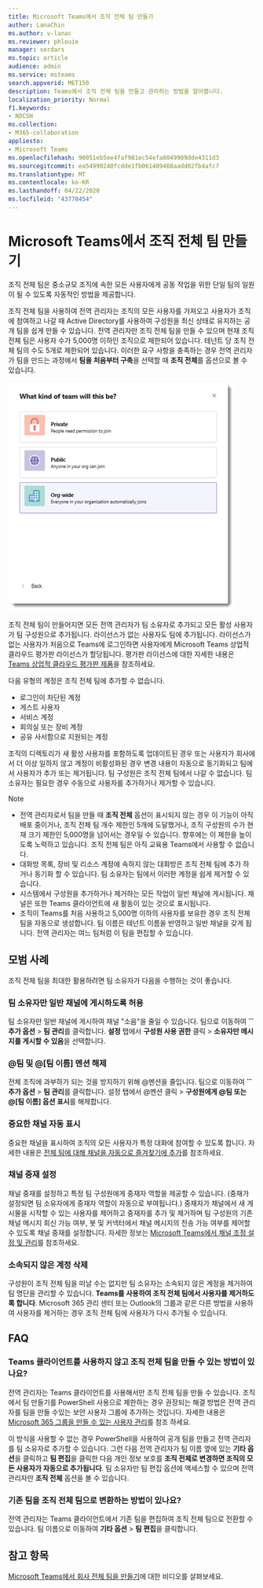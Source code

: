 ```yaml
---
title: Microsoft Teams에서 조직 전체 팀 만들기
author: LanaChin
ms.author: v-lanac
ms.reviewer: phlouie
manager: serdars
ms.topic: article
audience: admin
ms.service: msteams
search.appverid: MET150
description: Teams에서 조직 전체 팀을 만들고 관리하는 방법을 알아봅니다.
localization_priority: Normal
f1.keywords:
- NOCSH
ms.collection:
- M365-collaboration
appliesto:
- Microsoft Teams
ms.openlocfilehash: 90051eb5ee4faf981ec54efa8049909dde4311d3
ms.sourcegitcommit: ea54990240fcdde1fb061489468aadd02fb4afc7
ms.translationtype: MT
ms.contentlocale: ko-KR
ms.lasthandoff: 04/22/2020
ms.locfileid: "43778454"
---
```

# <a name="create-an-org-wide-team-in-microsoft-teams"></a>Microsoft Teams에서 조직 전체 팀 만들기

조직 전체 팀은 중소규모 조직에 속한 모든 사용자에게 공동 작업을 위한 단일 팀의 일원이 될 수 있도록 자동적인 방법을 제공합니다.

조직 전체 팀을 사용하여 전역 관리자는 조직의 모든 사용자를 가져오고 사용자가 조직에 참여하고 나갈 때 Active Directory를 사용하여 구성원을 최신 상태로 유지하는 공개 팀을 쉽게 만들 수 있습니다. 전역 관리자만 조직 전체 팀을 만들 수 있으며 현재 조직 전체 팀은 사용자 수가 5,000명 이하인 조직으로 제한되어 있습니다. 테넌트 당 조직 전체 팀의 수도 5개로 제한되어 있습니다. 이러한 요구 사항을 충족하는 경우 전역 관리자가 팀을 만드는 과정에서 **팀을 처음부터 구축**을 선택할 때 **조직 전체**를 옵션으로 볼 수 있습니다. 

![조직 전체 팀을 만들기 위한 조직 전체 옵션의 스크린샷](media/create-org-wide-team.png "조직 전체 팀을 만들기 위한 조직 전체 옵션의 스크린샷")

조직 전체 팀이 만들어지면 모든 전역 관리자가 팀 소유자로 추가되고 모든 활성 사용자가 팀 구성원으로 추가됩니다. 라이선스가 없는 사용자도 팀에 추가됩니다. 라이선스가 없는 사용자가 처음으로 Teams에 로그인하면 사용자에게 Microsoft Teams 상업적 클라우드 평가판 라이선스가 할당됩니다. 평가판 라이선스에 대한 자세한 내용은 [Teams 상업적 클라우드 평가판 제품](iw-trial-teams.md)을 참조하세요. 

다음 유형의 계정은 조직 전체 팀에 추가할 수 없습니다.

- 로그인이 차단된 계정
- 게스트 사용자
- 서비스 계정
- 회의실 또는 장비 계정
- 공유 사서함으로 지원되는 계정

조직의 디렉토리가 새 활성 사용자를 포함하도록 업데이트된 경우 또는 사용자가 회사에서 더 이상 일하지 않고 계정이 비활성화된 경우 변경 내용이 자동으로 동기화되고 팀에서 사용자가 추가 또는 제거됩니다. 팀 구성원은 조직 전체 팀에서 나갈 수 없습니다. 팀 소유자는 필요한 경우 수동으로 사용자를 추가하거나 제거할 수 있습니다.

> [!NOTE]
> - 전역 관리자로서 팀을 만들 때 **조직 전체** 옵션이 표시되지 않는 경우 이 기능이 아직 배포 중이거나, 조직 전체 팀 개수 제한인 5개에 도달했거나, 조직 구성원의 수가 현재 크기 제한인 5,000명을 넘어서는 경우일 수 있습니다.  향후에는 이 제한을 높이도록 노력하고 있습니다. 조직 전체 팀은 아직 교육용 Teams에서 사용할 수 없습니다.
> - 대화방 목록, 장비 및 리소스 계정에 속하지 않는 대화방은 조직 전체 팀에 추가 하거나 동기화 할 수 있습니다. 팀 소유자는 팀에서 이러한 계정을 쉽게 제거할 수 있습니다.
> - 시스템에서 구성원을 추가하거나 제거하는 모든 작업이 일반 채널에 게시됩니다. 채널은 또한 Teams 클라이언트에 새 활동이 있는 것으로 표시됩니다.
> - 조직이 Teams를 처음 사용하고 5,000명 이하의 사용자를 보유한 경우 조직 전체 팀을 자동으로 생성합니다. 팀 이름은 테넌트 이름을 반영하고 일반 채널을 갖게 됩니다. 전역 관리자는 여느 팀처럼 이 팀을 편집할 수 있습니다. 

## <a name="best-practices"></a>모범 사례

조직 전체 팀을 최대한 활용하려면 팀 소유자가 다음을 수행하는 것이 좋습니다.

### <a name="allow-only-team-owners-to-post-to-the-general-channel"></a>팀 소유자만 일반 채널에 게시하도록 허용

팀 소유자만 일반 채널에 게시하여 채널 "소음"을 줄일 수 있습니다. 팀으로 이동하여 **̇ ̇ ̇ 추가 옵션** > **팀 관리**를 클릭합니다. **설정** 탭에서 **구성원 사용 권한** 클릭 > **소유자만 메시지를 게시할 수 있음**을 선택합니다.

### <a name="turn-off-team-and-team-name-mentions"></a>@팀 및 @[팀 이름] 멘션 해제

 전체 조직에 과부하가 되는 것을 방지하기 위해 @멘션을 줄입니다. 팀으로 이동하여 **̇ ̇ ̇ 추가 옵션** > **팀 관리**를 클릭합니다. 설정 탭에서 @멘션 클릭 > **구성원에게 @팀 또는 @[팀 이름] 옵션 표시**를 해제합니다. 

### <a name="automatically-show-important-channels"></a>중요한 채널 자동 표시

중요한 채널을 표시하여 조직의 모든 사용자가 특정 대화에 참여할 수 있도록 합니다. 자세한 내용은 [전체 팀에 대해 채널을 자동으로 즐겨찾기에 추가](https://support.office.com/article/auto-favorite-channels-for-the-whole-team-a948272c-5aa5-429c-863c-4e1e1cd6b0f6)를 참조하세요. 

### <a name="set-up-channel-moderation"></a>채널 중재 설정

채널 중재를 설정하고 특정 팀 구성원에게 중재자 역할을 제공할 수 있습니다. (중재가 설정되면 팀 소유자에게 중재자 역할이 자동으로 부여됩니다.) 중재자가 채널에서 새 게시물을 시작할 수 있는 사용자를 제어하고 중재자를 추가 및 제거하며 팀 구성원의 기존 채널 메시지 회신 가능 여부, 봇 및 커넥터에서 채널 메시지의 전송 가능 여부를 제어할 수 있도록 채널 중재를 설정합니다. 자세한 정보는 [Microsoft Teams에서 채널 조정 설정 및 관리](manage-channel-moderation-in-teams.md)를 참조하세요.

### <a name="remove-accounts-that-might-not-belong"></a>소속되지 않은 계정 삭제

구성원이 조직 전체 팀을 떠날 수는 없지만 팀 소유자는 소속되지 않은 계정을 제거하여 팀 명단을 관리할 수 있습니다. **Teams를 사용하여 조직 전체 팀에서 사용자를 제거하도록 합니다**. Microsoft 365 관리 센터 또는 Outlook의 그룹과 같은 다른 방법을 사용하여 사용자를 제거하는 경우 조직 전체 팀에 사용자가 다시 추가될 수 있습니다.

## <a name="faq"></a>FAQ

### <a name="is-there-a-way-to-create-an-org-wide-team-other-than-using-the-teams-client"></a>Teams 클라이언트를 사용하지 않고 조직 전체 팀을 만들 수 있는 방법이 있나요?

전역 관리자는 Teams 클라이언트를 사용해서만 조직 전체 팀을 만들 수 있습니다. 조직에서 팀 만들기를 PowerShell 사용으로 제한하는 경우 권장되는 해결 방법은 전역 관리자를 팀을 만들 수있는 보안 사용자 그룹에 추가하는 것입니다. 자세한 내용은 [Microsoft 365 그룹을 만들 수 있는 사용자 관리](https://docs.microsoft.com/office365/admin/create-groups/manage-creation-of-groups)를 참조 하세요.

이 방식을 사용할 수 없는 경우 PowerShell을 사용하여 공개 팀을 만들고 전역 관리자를 팀 소유자로 추가할 수 있습니다. 그런 다음 전역 관리자가 팀 이름 옆에 있는 **기타 옵션**을 클릭하고 **팀 편집**을 클릭한 다음 개인 정보 보호를 **조직 전체로 변경하면 조직의 모든 사용자가 자동으로 추가됩니다**. 팀 소유자만 팀 편집 옵션에 액세스할 수 있으며 전역 관리자만 **조직 전체** 옵션을 볼 수 있습니다.

### <a name="is-there-a-way-to-convert-an-existing-team-to-an-org-wide-team"></a>기존 팀을 조직 전체 팀으로 변환하는 방법이 있나요?

전역 관리자는 Teams 클라이언트에서 기존 팀을 편집하여 조직 전체 팀으로 전환할 수 있습니다. 팀 이름으로 이동하여 **기타 옵션** > **팀 편집**을 클릭합니다.

## <a name="see-also"></a>참고 항목

[Microsoft Teams에서 회사 전체 팀을 만들기](https://support.office.com/article/037bb27a-bcc9-48fe-8d72-44d9482420a3)에 대한 비디오를 살펴보세요.
